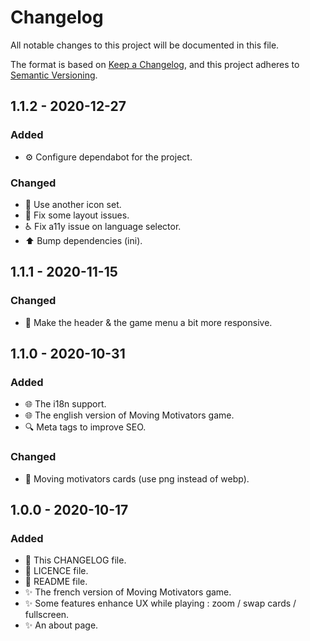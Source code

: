 # Changelog

All notable changes to this project will be documented in this file.

The format is based on [Keep a Changelog](https://keepachangelog.com/en/1.0.0/),
and this project adheres to [Semantic Versioning](https://semver.org/spec/v2.0.0.html).

## 1.1.2 - 2020-12-27

### Added

- ⚙️ Configure dependabot for the project.

### Changed

- 🍱 Use another icon set.
- 💄 Fix some layout issues.
- ♿️ Fix a11y issue on language selector.
- ⬆️ Bump dependencies (ini).

## 1.1.1 - 2020-11-15

### Changed

- 💄 Make the header & the game menu a bit more responsive.

## 1.1.0 - 2020-10-31

### Added

- 🌐 The i18n support.
- 🌐 The english version of Moving Motivators game.
- 🔍 Meta tags to improve SEO.

### Changed

- 🍱 Moving motivators cards (use png instead of webp).

## 1.0.0 - 2020-10-17

### Added

- 📝 This CHANGELOG file.
- 📝 LICENCE file.
- 📝 README file.
- ✨ The french version of Moving Motivators game.
- ✨ Some features enhance UX while playing : zoom / swap cards / fullscreen.
- ✨ An about page.
